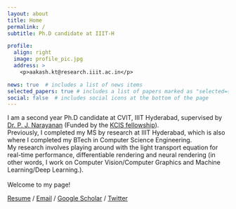 ```yaml
---
layout: about
title: Home
permalink: /
subtitle: Ph.D candidate at IIIT-H

profile:
  align: right
  image: profile_pic.jpg
  address: >
    <p>aakash.kt@research.iiit.ac.in</p>

news: true  # includes a list of news items
selected_papers: true # includes a list of papers marked as "selected={true}"
social: false  # includes social icons at the bottom of the page
---
```


<!-- Write your biography here. Tell the world about yourself. Link to your favorite [subreddit](http://reddit.com). You can put a picture in, too. The code is already in, just name your picture `prof_pic.jpg` and put it in the `img/` folder.

Put your address / P.O. box / other info right below your picture. You can also disable any these elements by editing `profile` property of the YAML header of your `_pages/about.md`. Edit `_bibliography/papers.bib` and Jekyll will render your [publications page](/al-folio/publications/) automatically.

Link to your social media connections, too. This theme is set up to use [Font Awesome icons](http://fortawesome.github.io/Font-Awesome/) and [Academicons](https://jpswalsh.github.io/academicons/), like the ones below. Add your Facebook, Twitter, LinkedIn, Google Scholar, or just disable all of them. -->


I am a second year Ph.D candidate at CVIT, IIIT Hyderabad, supervised by <a target="_blank" href="https://scholar.google.co.in/citations?user=3HKjt_IAAAAJ&hl=en">Dr. P. J. Narayanan</a> (Funded by the <a target="_blank" href="https://kcis.iiit.ac.in/fellowship">KCIS fellowship</a>).<br>
Previously, I completed my MS by research at IIIT Hyderabad, which is also where I completed my BTech in Computer Science Engineering.<br>
My research involves playing around with the light transport equation for real-time performance, differentiable rendering and neural rendering (in other words, I work on Computer Vision/Computer Graphics and Machine Learning/Deep Learning.).
<br><br>
Welcome to my page!

<p>
  <span>
    <a href="/assets/resume.pdf">Resume</a> /
    <a href="mailto:aakash.kt@research.iiit.ac.in">Email</a> /
    <a target="_blank" href="https://scholar.google.co.in/citations?user=itJ7vawAAAAJ&hl=en">Google Scholar</a> / 
    <a target="_blank" href="https://twitter.com/KtAakash">Twitter</a>
  </span>
</p>